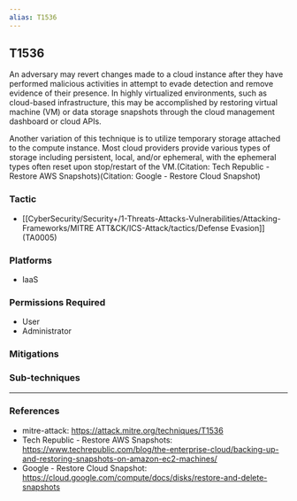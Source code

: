 ```yaml
---
alias: T1536
---
```


## T1536

An adversary may revert changes made to a cloud instance after they have performed malicious activities in attempt to evade detection and remove evidence of their presence. In highly virtualized environments, such as cloud-based infrastructure, this may be accomplished by restoring virtual machine (VM) or data storage snapshots through the cloud management dashboard or cloud APIs.

Another variation of this technique is to utilize temporary storage attached to the compute instance. Most cloud providers provide various types of storage including persistent, local, and/or ephemeral, with the ephemeral types often reset upon stop/restart of the VM.(Citation: Tech Republic - Restore AWS Snapshots)(Citation: Google - Restore Cloud Snapshot)


### Tactic
- [[CyberSecurity/Security+/1-Threats-Attacks-Vulnerabilities/Attacking-Frameworks/MITRE ATT&CK/ICS-Attack/tactics/Defense Evasion]] (TA0005)

### Platforms
- IaaS

### Permissions Required
- User
- Administrator

### Mitigations

### Sub-techniques


---
### References

- mitre-attack: https://attack.mitre.org/techniques/T1536
- Tech Republic - Restore AWS Snapshots: https://www.techrepublic.com/blog/the-enterprise-cloud/backing-up-and-restoring-snapshots-on-amazon-ec2-machines/
- Google - Restore Cloud Snapshot: https://cloud.google.com/compute/docs/disks/restore-and-delete-snapshots
